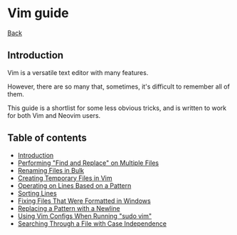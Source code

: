# Vim guide

[Back](../README.md)

## Introduction

Vim is a versatile text editor with many features.

However, there are so many that, sometimes, it's difficult to remember all of them.

This guide is a shortlist for some less obvious tricks, and is written to work for both Vim and Neovim users.

## Table of contents

- [Introduction](#introduction)
- [Performing "Find and Replace" on Multiple Files](perform-find-and-replace-on-multiple-files.md)
- [Renaming Files in Bulk](rename-files-in-bulk.md)
- [Creating Temporary Files in Vim](create-temporary-files-in-vim.md)
- [Operating on Lines Based on a Pattern](operate-on-lines-based-on-a-pattern.md)
- [Sorting Lines](sort-lines.md)
- [Fixing Files That Were Formatted in Windows](fix-files-formatted-in-windows.md)
- [Replacing a Pattern with a Newline](replace-pattern-with-newline.md)
- [Using Vim Configs When Running "sudo vim"](use-vim-configs-when-running-sudo-vim.md)
- [Searching Through a File with Case Independence](search-through-file-with-case-independence.md)

